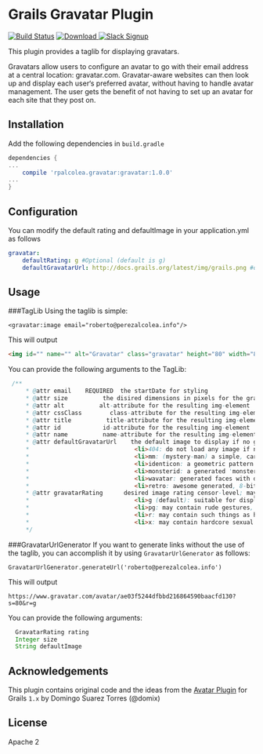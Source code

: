 # Grails Gravatar Plugin
[![Build Status](https://travis-ci.org/rpalcolea/grails-gravatar.svg?branch=master)](https://travis-ci.org/rpalcolea/grails-gravatar)
[ ![Download](https://api.bintray.com/packages/rpalcolea/plugins/gravatar/images/download.svg) ](https://bintray.com/rpalcolea/plugins/gravatar/_latestVersion)
[![Slack Signup](http://slack-signup.grails.org/badge.svg)](http://slack-signup.grails.org)

This plugin provides a taglib for displaying gravatars.

Gravatars allow users to configure an avatar to go with their email address at a central location: gravatar.com. Gravatar-aware websites can then look up and display each user‘s preferred avatar, without having to handle avatar management. The user gets the benefit of not having to set up an avatar for each site that they post on.

Installation
------------
Add the following dependencies in `build.gradle`
```groovy
dependencies {
...
    compile 'rpalcolea.gravatar:gravatar:1.0.0'
...
}
```

Configuration
-----
You can modify the default rating and defaultImage in your application.yml as follows
```yml
gravatar:
    defaultRating: g #Optional (default is g)
    defaultGravatarUrl: http://docs.grails.org/latest/img/grails.png #optional
```

Usage
-----
###TagLib
Using the taglib is simple:

```gsp
<gravatar:image email="roberto@perezalcolea.info"/>
```

This will output

```html
<img id="" name="" alt="Gravatar" class="gravatar" height="80" width="80" src="https://www.gravatar.com/avatar/ae03f5244dfbbd216864590baacfd130?s=80&r=g" title="gravatar"/>
```

You can provide the following arguments to the TagLib:

```groovy
 /**
     * @attr email    REQUIRED	the startDate for styling
     * @attr size          the disired dimensions in pixels for the gravatar image (from 1 up to 512)
     * @attr alt          alt-attribute for the resulting img-element
     * @attr cssClass        class-attribute for the resulting img-element
     * @attr title          title-attribute for the resulting img-element
     * @attr id            id-attribute for the resulting img-element
     * @attr name          name-attribute for the resulting img-element
     * @attr defaultGravatarUrl    the default image to display if no gravatar is found; may be a URL or one of the following (defaults to the official Gravatar logo):
     * 								<li>404: do not load any image if none is associated with the email hash, instead return an HTTP 404 (File Not Found) response
     * 								<li>mm: (mystery-man) a simple, cartoon-style silhouetted outline of a person (does not vary by email hash)
     * 								<li>identicon: a geometric pattern based on an email hash
     * 								<li>monsterid: a generated 'monster' with different colors, faces, etc
     * 								<li>wavatar: generated faces with differing features and backgrounds
     * 								<li>retro: awesome generated, 8-bit arcade-style pixelated faces
     * @attr gravatarRating      desired image rating censor-level; may be one of the following:
     * 								<li>g (default): suitable for display on all websites with any audience type.
     * 								<li>pg: may contain rude gestures, provocatively dressed individuals, the lesser swear words, or mild violence.
     * 								<li>r: may contain such things as harsh profanity, intense violence, nudity, or hard drug use.
     * 								<li>x: may contain hardcore sexual imagery or extremely disturbing violence.
     */
```
###GravatarUrlGenerator
If you want to generate links without the use of the taglib, you can accomplish it by using `GravatarUrlGenerator` as follows:

```
GravatarUrlGenerator.generateUrl('roberto@perezalcolea.info')
```

This will output

```
https://www.gravatar.com/avatar/ae03f5244dfbbd216864590baacfd130?s=80&r=g
```

You can provide the following arguments:

```groovy
  GravatarRating rating
  Integer size
  String defaultImage
```

Acknowledgements
-------
This plugin contains original code and the ideas from the [Avatar Plugin](https://github.com/domix/avatarplugin) for Grails `1.x` by Domingo Suarez Torres (@domix) 

License
-------
Apache 2
